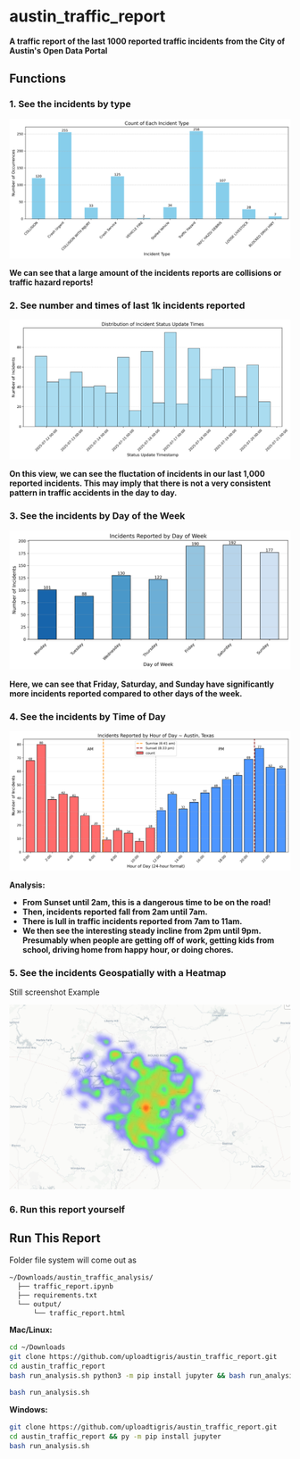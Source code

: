 # austin_traffic_report
**A traffic report of the last 1000 reported traffic incidents from the City of Austin's Open Data Portal**

## Functions

### 1. See the incidents by type

![](example_images/austin_incidents_by_type.png)

**We can see that a large amount of the incidents reports are collisions or traffic hazard reports!**

### 2. See number and times of last 1k incidents reported

![](example_images/austin_incidents_by_update_times.png)

**On this view, we can see the fluctation of incidents in our last 1,000 reported incidents. This may imply that there is not a very consistent pattern in traffic accidents in the day to day.**

### 3.  See the incidents by Day of the Week

![](example_images/austin_incidents_by_weekday.png)

**Here, we can see that Friday, Saturday, and Sunday have significantly more incidents reported compared to other days of the week.**

### 4. See the incidents by Time of Day

![](example_images/austin_incidents_by_hour.png)

**Analysis:**

- **From Sunset until 2am, this is a dangerous time to be on the road!**
- **Then, incidents reported fall from 2am until 7am.**
- **There is lull in traffic incidents reported from 7am to 11am.**
- **We then see the interesting steady incline from 2pm until 9pm. Presumably when people are getting off of work, getting kids from school, driving home from happy hour, or doing chores.**

### 5. See the incidents Geospatially with a Heatmap

Still screenshot Example

![](example_images/austin_incidents_heatmap.png)

### 6. Run this report yourself

## Run This Report

Folder file system will come out as 

```
~/Downloads/austin_traffic_analysis/
  ├── traffic_report.ipynb
  ├── requirements.txt
  └── output/
      └── traffic_report.html
```

**Mac/Linux:**
```bash
cd ~/Downloads
git clone https://github.com/uploadtigris/austin_traffic_report.git
cd austin_traffic_report
bash run_analysis.sh python3 -m pip install jupyter && bash run_analysis.sh
```
```bash
bash run_analysis.sh
```

**Windows:**
```bash
git clone https://github.com/uploadtigris/austin_traffic_report.git
cd austin_traffic_report && py -m pip install jupyter
bash run_analysis.sh
```



